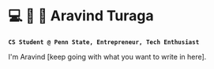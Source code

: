 # 💻 🤖 🎾 Aravind Turaga

**`CS Student @ Penn State, Entrepreneur, Tech Enthusiast`**

I'm Aravind [keep going with what you want to write in here].

